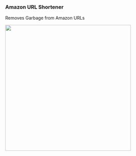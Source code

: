 ### Amazon URL Shortener
Removes Garbage from Amazon URLs

<img src="https://greasyfork.s3.us-east-2.amazonaws.com/u814c1zmhp69l8w8td9rhgk1w4j7" width=400>
